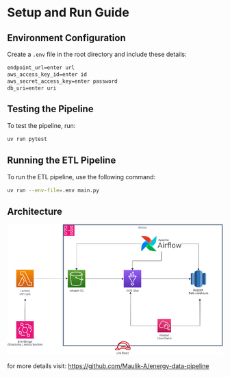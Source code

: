 # Setup and Run Guide

## Environment Configuration

Create a `.env` file in the root directory and include these details:

```env
endpoint_url=enter url
aws_access_key_id=enter id
aws_secret_access_key=enter password
db_uri=enter uri
```

## Testing the Pipeline

To test the pipeline, run:

```bash
uv run pytest
```

## Running the ETL Pipeline

To run the ETL pipeline, use the following command:

```bash
uv run --env-file=.env main.py
```

## Architecture
![screenshot](assets/aws_arc.png)

for more details visit: https://github.com/Maulik-A/energy-data-pipeline